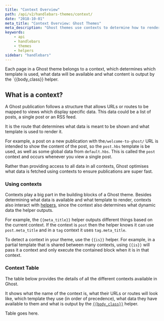 ```yaml
---
title: "Context Overview"
path: /api/v2/handlebars-themes/context/
date: "2018-10-01"
meta_title: "Context Overview: Ghost Themes"
meta_description: "Ghost themes use contexts to determine how to render pages on a publication. Learn more about contexts and building custom theme!"
keywords:
    - api
    - handlebars
    - themes
    - helpers
sidebar: "handlebars"
---
```


Each page in a Ghost theme belongs to a context, which determines which template is used, what data will be available and what content is output by the `{{body_class}} helper. 

## What is a context?

A Ghost publication follows a structure that allows URLs or routes to be mapped to views which display specific data. This data could be a list of posts, a single post or an RSS feed. 

It is the route that determines what data is meant to be shown and what template is used to render it. 

For example, a post on a new publication with the`/welcome-to-ghost/` URL is intended to show the content of the post, so the `post.hbs` template is be used, as well as some global data from `default.hbs`. This is called the `post` context and occurs whenever you view a single post. 

Rather than providing access to all data in all contexts, Ghost optimises what data is fetched using contexts to ensure publications are super fast. 

### Using contexts
Contexts play a big part in the building blocks of a Ghost theme.
Besides determining what data is available and what template to render, contexts also interact with [helpers](/https://docs.ghost.org/api/v2/handlebars-themes/helpers/), since the context also determines what dynamic data the helper outputs. 

For example, the `{{meta_title}}` helper outputs different things based on the current context. If the context is `post` then the helper knows it can use `post.meta_title` and in a `tag` context it uses `tag.meta_title`.

To detect a context in your theme, use the `{{is}}` helper. For example, in a partial template that is shared between many contexts, using `{{is}}` will pass it a context and only execute the contained block when it is in that context. 


### Context Table

The table below provides the details of all the different contexts available in Ghost. 

It shows what the name of the context is, what their URLs or routes will look like, which template they use (in order of precedence), what data they have available to them and what is output by the [`{{body_class}}`](doc:body_class) helper.


Table goes here. 

